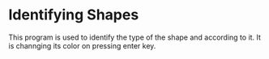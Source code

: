 # Identifying Shapes
This program is used to identify the type of the shape and according to it. It is channging its color on pressing enter key.
